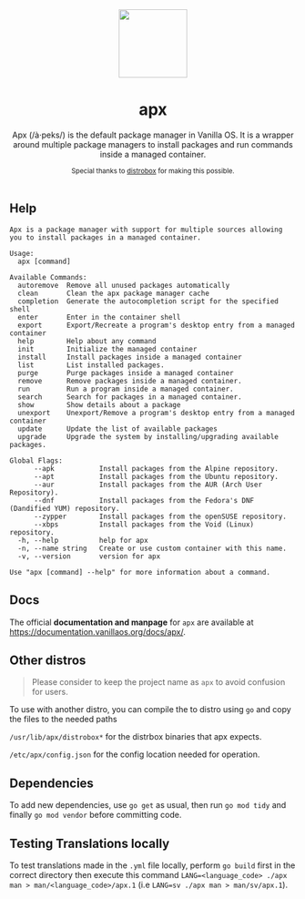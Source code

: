 <div align="center">
  <img src="apx-logo.png" height="120">
  <h1 align="center">apx</h1>
  <p align="center">Apx (/à·peks/) is the default package manager in Vanilla OS. It is a wrapper around multiple package managers to install packages and run commands inside a managed container.</p>
  <small>Special thanks to <a href="https://github.com/89luca89/distrobox">distrobox</a> for making this possible.</small>
</div>

<br/>

## Help

```
Apx is a package manager with support for multiple sources allowing you to install packages in a managed container.

Usage:
  apx [command]

Available Commands:
  autoremove  Remove all unused packages automatically
  clean       Clean the apx package manager cache
  completion  Generate the autocompletion script for the specified shell
  enter       Enter in the container shell
  export      Export/Recreate a program's desktop entry from a managed container
  help        Help about any command
  init        Initialize the managed container
  install     Install packages inside a managed container
  list        List installed packages.
  purge       Purge packages inside a managed container
  remove      Remove packages inside a managed container.
  run         Run a program inside a managed container.
  search      Search for packages in a managed container.
  show        Show details about a package
  unexport    Unexport/Remove a program's desktop entry from a managed container
  update      Update the list of available packages
  upgrade     Upgrade the system by installing/upgrading available packages.

Global Flags:
      --apk           Install packages from the Alpine repository.
      --apt           Install packages from the Ubuntu repository.
      --aur           Install packages from the AUR (Arch User Repository).
      --dnf           Install packages from the Fedora's DNF (Dandified YUM) repository.
      --zypper        Install packages from the openSUSE repository.
      --xbps          Install packages from the Void (Linux) repository.
  -h, --help          help for apx
  -n, --name string   Create or use custom container with this name.
  -v, --version       version for apx

Use "apx [command] --help" for more information about a command.
```

## Docs

The official **documentation and manpage** for `apx` are available at <https://documentation.vanillaos.org/docs/apx/>.


## Other distros

> Please consider to keep the project name as `apx` to avoid confusion for users.

To use with another distro, you can compile the to distro using ``go`` and copy the files to the needed paths

`/usr/lib/apx/distrobox*` for the distrbox binaries that apx expects.

`/etc/apx/config.json` for the config location needed for operation.


## Dependencies

To add new dependencies, use `go get` as usual, then run `go mod tidy` and finally `go mod vendor` before
committing code.

## Testing Translations locally

To test translations made in the `.yml` file locally, perform `go build` first in the correct directory then execute this command `LANG=<language_code> ./apx man > man/<language_code>/apx.1` (i.e `LANG=sv ./apx man > man/sv/apx.1`).
